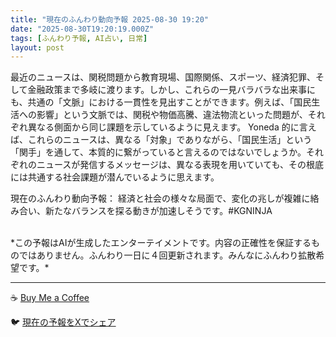 ```yaml
---
title: "現在のふんわり動向予報 2025-08-30 19:20"
date: "2025-08-30T19:20:19.000Z"
tags: [ふんわり予報, AI占い, 日常]
layout: post
---
```


最近のニュースは、関税問題から教育現場、国際関係、スポーツ、経済犯罪、そして金融政策まで多岐に渡ります。しかし、これらの一見バラバラな出来事にも、共通の「文脈」における一貫性を見出すことができます。例えば、「国民生活への影響」という文脈では、関税や物価高騰、違法物流といった問題が、それぞれ異なる側面から同じ課題を示しているように見えます。  Yoneda 的に言えば、これらのニュースは、異なる「対象」でありながら、「国民生活」という「関手」を通して、本質的に繋がっていると言えるのではないでしょうか。それぞれのニュースが発信するメッセージは、異なる表現を用いていても、その根底には共通する社会課題が潜んでいるように思えます。

現在のふんわり動向予報：
経済と社会の様々な局面で、変化の兆しが複雑に絡み合い、新たなバランスを探る動きが加速しそうです。#KGNINJA

<br>
*この予報はAIが生成したエンターテイメントです。内容の正確性を保証するものではありません。ふんわり一日に４回更新されます。みんなにふんわり拡散希望です。*

---
☕️ [Buy Me a Coffee](https://www.buymeacoffee.com/kgninja)

🐦 [現在の予報をXでシェア](https://twitter.com/intent/tweet?text=%E7%8F%BE%E5%9C%A8%E3%81%AE%E3%81%B5%E3%82%93%E3%82%8F%E3%82%8A%E4%BA%88%E5%A0%B1%3A%20%E3%80%8C%E6%9C%80%E8%BF%91%E3%81%AE%E3%83%8B%E3%83%A5%E3%83%BC%E3%82%B9%E3%81%AF%E3%80%81%E9%96%A2%E7%A8%8E%E5%95%8F%E9%A1%8C%E3%81%8B%E3%82%89%E6%95%99%E8%82%B2%E7%8F%BE%E5%A0%B4%E3%80%81%E5%9B%BD%E9%9A%9B%E9%96%A2%E4%BF%82%E3%80%81%E3%82%B9%E3%83%9D%E3%83%BC%E3%83%84%E3%80%81%E7%B5%8C%E6%B8%88%E7%8A%AF%E7%BD%AA%E3%80%81%E3%81%9D%E3%81%97%E3%81%A6%E9%87%91%E8%9E%8D%E6%94%BF%E7%AD%96%E3%81%BE%E3%81%A7%E5%A4%9A%E5%B2%90%E3%81%AB%E6%B8%A1%E3%82%8A%E3%81%BE%E3%81%99%E3%80%82%E3%80%8D%23KGNINJA%20%E7%B6%9A%E3%81%8D%E3%81%AF%E3%83%96%E3%83%AD%E3%82%B0%E3%81%A7%EF%BC%81%F0%9F%91%87&url=https%3A%2F%2Fkg-ninja.github.io%2FFunwariyoso%2F)
